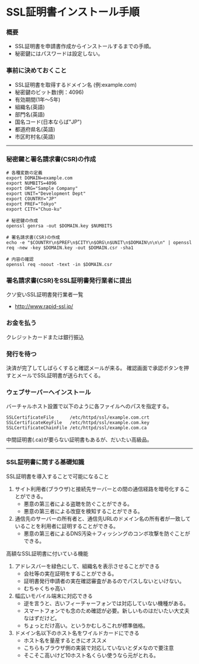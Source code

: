SSL証明書インストール手順
=====
### 概要
* SSL証明書を申請書作成からインストールするまでの手順。
* 秘密鍵にはパスワードは設定しない。

### 事前に決めておくこと
* SSL証明書を取得するドメイン名 (例:example.com)
* 秘密鍵のビット数(例：4096)
* 有効期間(1年～5年)
* 組織名(英語)
* 部門名(英語)
* 国名コード(日本ならば"JP")
* 都道府県名(英語)
* 市区町村名(英語)

- - -
### 秘密鍵と署名請求書(CSR)の作成

	# 各種変数の定義
	export DOMAIN=example.com
	export NUMBITS=4096
	export ORG="Sample Company"
	export UNIT="Development Dept"
	export COUNTRY="JP"
	export PREF="Tokyo"
	export CITY="Chuo-ku"
	
	# 秘密鍵の作成
	openssl genrsa -out $DOMAIN.key $NUMBITS
	
	# 署名請求書(CSR)の作成
	echo -e "$COUNTRY\n$PREF\n$CITY\n$ORG\n$UNIT\n$DOMAIN\n\n\n" | openssl req -new -key $DOMAIN.key -out $DOMAIN.csr -sha1
	
	# 内容の確認
	openssl req -noout -text -in $DOMAIN.csr

### 署名請求書(CSR)をSSL証明書発行業者に提出

クソ安いSSL証明書発行業者一覧

* http://www.rapid-ssl.jp/

### お金を払う
クレジットカードまたは銀行振込

### 発行を待つ
決済が完了してしばらくすると確認メールが来る。
確認画面で承認ボタンを押すとメールでSSL証明書が送られてくる。

### ウェブサーバーへインストール

バーチャルホスト設置で以下のように各ファイルへのパスを指定する。

	SSLCertificateFile      /etc/httpd/ssl/example.com.crt
	SSLCertificateKeyFile   /etc/httpd/ssl/example.com.key
	SSLCertificateChainFile /etc/httpd/ssl/example.com.ca

中間証明書(.ca)が要らない証明書もあるが、だいたい高級品。
- - -
### SSL証明書に関する基礎知識

SSL証明書を導入することで可能になること

1. サイト利用者(ブラウザ)と接続先サーバーとの間の通信経路を暗号化することができる。
	* 悪意の第三者による盗聴を防ぐことができる。
	* 悪意の第三者による改竄を検知することができる。
1. 通信先のサーバーの所有者と、通信先URLのドメイン名の所有者が一致していることを利用者に証明することができる。
	* 悪意の第三者によるDNS汚染＋フィッシングのコンボ攻撃を防ぐことができる。

高額なSSL証明書に付いている機能

1. アドレスバーを緑色にして、組織名を表示させることができる
	* 会社等の実在証明をすることができる。
	* 証明書発行申請者の実在確認審査があるのでパスしないといけない。
	* むちゃくちゃ高い
1. 幅広いモバイル端末に対応できる
	* 逆を言うと、古いフィーチャーフォンでは対応していない機種がある。
	* スマートフォンでも念のため確認が必要。新しいものはだいたい大丈夫なはずだけど。
	* ちょっとだけ高い。というかむしろこれが標準価格。
1. ドメイン名以下のホスト名をワイルドカードにできる
	* ホスト名を量産するときにオススメ
	* こちらもブラウザ側の実装で対応していないとダメなので要注意
	* そこそこ高いけど10ホスト名くらい使うなら元がとれる。
